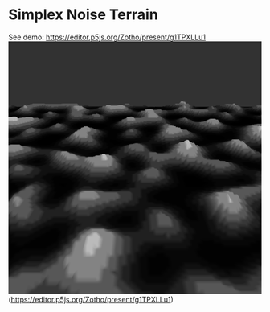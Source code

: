# Simplex Noise Terrain

See demo:
https://editor.p5js.org/Zotho/present/g1TPXLLu1
![See demo](https://github.com/zotho/Simplex-Noise-Terrain/raw/master/example.png)(https://editor.p5js.org/Zotho/present/g1TPXLLu1)
